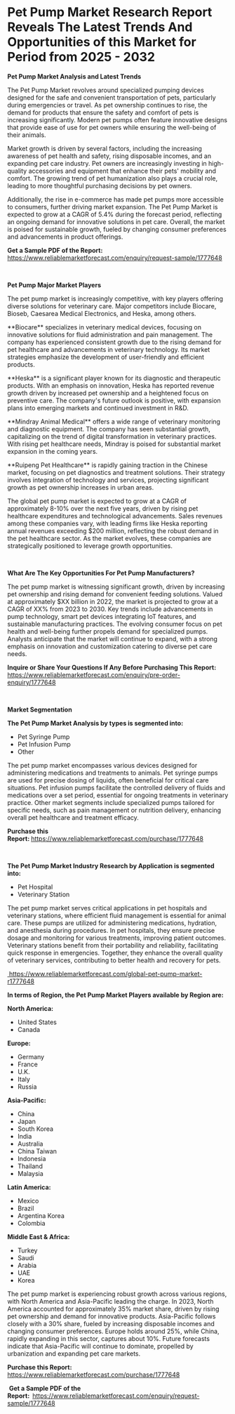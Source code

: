 <p><h1>Pet Pump Market Research Report Reveals The Latest Trends And Opportunities of this Market for Period from 2025 - 2032</h1></p><p><strong>Pet Pump Market Analysis and Latest Trends</strong></p>
<p><p>The Pet Pump Market revolves around specialized pumping devices designed for the safe and convenient transportation of pets, particularly during emergencies or travel. As pet ownership continues to rise, the demand for products that ensure the safety and comfort of pets is increasing significantly. Modern pet pumps often feature innovative designs that provide ease of use for pet owners while ensuring the well-being of their animals.</p><p>Market growth is driven by several factors, including the increasing awareness of pet health and safety, rising disposable incomes, and an expanding pet care industry. Pet owners are increasingly investing in high-quality accessories and equipment that enhance their pets' mobility and comfort. The growing trend of pet humanization also plays a crucial role, leading to more thoughtful purchasing decisions by pet owners.</p><p>Additionally, the rise in e-commerce has made pet pumps more accessible to consumers, further driving market expansion. The Pet Pump Market is expected to grow at a CAGR of 5.4% during the forecast period, reflecting an ongoing demand for innovative solutions in pet care. Overall, the market is poised for sustainable growth, fueled by changing consumer preferences and advancements in product offerings.</p></p>
<p><strong>Get a Sample PDF of the Report:&nbsp;</strong> <a href="https://www.reliablemarketforecast.com/enquiry/request-sample/1777648?utm_campaign=2011&utm_medium=2&utm_source=Github&utm_content=ia&utm_term=13042025&utm_id=pet-pump">https://www.reliablemarketforecast.com/enquiry/request-sample/1777648</a></p>
<p>&nbsp;</p>
<p><strong>Pet Pump Major Market Players</strong></p>
<p><p>The pet pump market is increasingly competitive, with key players offering diverse solutions for veterinary care. Major competitors include Biocare, Bioseb, Caesarea Medical Electronics, and Heska, among others.</p><p>**Biocare** specializes in veterinary medical devices, focusing on innovative solutions for fluid administration and pain management. The company has experienced consistent growth due to the rising demand for pet healthcare and advancements in veterinary technology. Its market strategies emphasize the development of user-friendly and efficient products.</p><p>**Heska** is a significant player known for its diagnostic and therapeutic products. With an emphasis on innovation, Heska has reported revenue growth driven by increased pet ownership and a heightened focus on preventive care. The company's future outlook is positive, with expansion plans into emerging markets and continued investment in R&D.</p><p>**Mindray Animal Medical** offers a wide range of veterinary monitoring and diagnostic equipment. The company has seen substantial growth, capitalizing on the trend of digital transformation in veterinary practices. With rising pet healthcare needs, Mindray is poised for substantial market expansion in the coming years.</p><p>**Ruipeng Pet Healthcare** is rapidly gaining traction in the Chinese market, focusing on pet diagnostics and treatment solutions. Their strategy involves integration of technology and services, projecting significant growth as pet ownership increases in urban areas.</p><p>The global pet pump market is expected to grow at a CAGR of approximately 8-10% over the next five years, driven by rising pet healthcare expenditures and technological advancements. Sales revenues among these companies vary, with leading firms like Heska reporting annual revenues exceeding $200 million, reflecting the robust demand in the pet healthcare sector. As the market evolves, these companies are strategically positioned to leverage growth opportunities.</p></p>
<p>&nbsp;</p>
<p><strong>What Are The Key Opportunities For Pet Pump Manufacturers?</strong></p>
<p><p>The pet pump market is witnessing significant growth, driven by increasing pet ownership and rising demand for convenient feeding solutions. Valued at approximately $XX billion in 2022, the market is projected to grow at a CAGR of XX% from 2023 to 2030. Key trends include advancements in pump technology, smart pet devices integrating IoT features, and sustainable manufacturing practices. The evolving consumer focus on pet health and well-being further propels demand for specialized pumps. Analysts anticipate that the market will continue to expand, with a strong emphasis on innovation and customization catering to diverse pet care needs.</p></p>
<p><strong>Inquire or Share Your Questions If Any Before Purchasing This Report:</strong> <a href="https://www.reliablemarketforecast.com/enquiry/pre-order-enquiry/1777648?utm_campaign=2011&utm_medium=2&utm_source=Github&utm_content=ia&utm_term=13042025&utm_id=pet-pump">https://www.reliablemarketforecast.com/enquiry/pre-order-enquiry/1777648</a></p>
<p>&nbsp;</p>
<p><strong>Market Segmentation</strong></p>
<p><strong>The Pet Pump Market Analysis by types is segmented into:</strong></p>
<p><ul><li>Pet Syringe Pump</li><li>Pet Infusion Pump</li><li>Other</li></ul></p>
<p><p>The pet pump market encompasses various devices designed for administering medications and treatments to animals. Pet syringe pumps are used for precise dosing of liquids, often beneficial for critical care situations. Pet infusion pumps facilitate the controlled delivery of fluids and medications over a set period, essential for ongoing treatments in veterinary practice. Other market segments include specialized pumps tailored for specific needs, such as pain management or nutrition delivery, enhancing overall pet healthcare and treatment efficacy.</p></p>
<p><strong>Purchase this Report:&nbsp;</strong><a href="https://www.reliablemarketforecast.com/purchase/1777648?utm_campaign=2011&utm_medium=2&utm_source=Github&utm_content=ia&utm_term=13042025&utm_id=pet-pump">https://www.reliablemarketforecast.com/purchase/1777648</a></p>
<p>&nbsp;</p>
<p><strong>The Pet Pump Market Industry Research by Application is segmented into:</strong></p>
<p><ul><li>Pet Hospital</li><li>Veterinary Station</li></ul></p>
<p><p>The pet pump market serves critical applications in pet hospitals and veterinary stations, where efficient fluid management is essential for animal care. These pumps are utilized for administering medications, hydration, and anesthesia during procedures. In pet hospitals, they ensure precise dosage and monitoring for various treatments, improving patient outcomes. Veterinary stations benefit from their portability and reliability, facilitating quick response in emergencies. Together, they enhance the overall quality of veterinary services, contributing to better health and recovery for pets.</p></p>
<p><a href="https://www.reliablemarketforecast.com/global-pet-pump-market-r1777648?utm_campaign=2011&utm_medium=2&utm_source=Github&utm_content=ia&utm_term=13042025&utm_id=pet-pump">&nbsp;https://www.reliablemarketforecast.com/global-pet-pump-market-r1777648</a></p>
<p><strong>In terms of Region, the Pet Pump Market Players available by Region are:</strong></p>
<p>
    <p> <strong> North America: </strong>
        <ul>
            <li>United States</li>
            <li>Canada</li>
        </ul>
        </p> 
    <p> <strong> Europe: </strong>
        <ul>
            <li>Germany</li>
            <li>France</li>
            <li>U.K.</li>
            <li>Italy</li>
            <li>Russia</li>
        </ul>
        </p> 
    <p> <strong> Asia-Pacific: </strong>
        <ul>
            <li>China</li>
            <li>Japan</li>
            <li>South Korea</li>
            <li>India</li>
            <li>Australia</li>
            <li>China Taiwan</li>
            <li>Indonesia</li>
            <li>Thailand</li>
            <li>Malaysia</li>
        </ul>
        </p> 
    <p> <strong> Latin America: </strong>
        <ul>
            <li>Mexico</li>
            <li>Brazil</li>
            <li>Argentina Korea</li>
            <li>Colombia</li>
        </ul>
        </p> 
    <p> <strong> Middle East & Africa: </strong>
        <ul>
            <li>Turkey</li>
            <li>Saudi</li>
            <li>Arabia</li>
            <li>UAE</li>
            <li>Korea</li>
        </ul>
    </p>
    </p>
<p><p>The pet pump market is experiencing robust growth across various regions, with North America and Asia-Pacific leading the charge. In 2023, North America accounted for approximately 35% market share, driven by rising pet ownership and demand for innovative products. Asia-Pacific follows closely with a 30% share, fueled by increasing disposable incomes and changing consumer preferences. Europe holds around 25%, while China, rapidly expanding in this sector, captures about 10%. Future forecasts indicate that Asia-Pacific will continue to dominate, propelled by urbanization and expanding pet care markets.</p></p>
<p><strong>Purchase this Report: </strong><a href="https://www.reliablemarketforecast.com/purchase/1777648?utm_campaign=2011&utm_medium=2&utm_source=Github&utm_content=ia&utm_term=13042025&utm_id=pet-pump">https://www.reliablemarketforecast.com/purchase/1777648</a></p>
<p>&nbsp;<strong>Get a Sample PDF of the Report:&nbsp;&nbsp;</strong><a href="https://www.reliablemarketforecast.com/enquiry/request-sample/1777648?utm_campaign=2011&utm_medium=2&utm_source=Github&utm_content=ia&utm_term=13042025&utm_id=pet-pump">https://www.reliablemarketforecast.com/enquiry/request-sample/1777648</a></p>
<p><strong></strong></p>
<p><p></p><p></p><p></p></p>